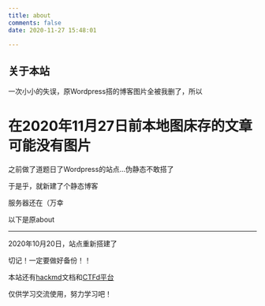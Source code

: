 ```yaml
---
title: about
comments: false
date: 2020-11-27 15:48:01

---
```


## 关于本站

一次小小的失误，原Wordpress搭的博客图片全被我删了，所以

#  在2020年11月27日前本地图床存的文章可能没有图片 

之前做了道题日了Wordpress的站点...伪静态不敢搭了

于是乎，就新建了个静态博客

服务器还在（万幸

以下是原about

----

2020年10月20日，站点重新搭建了

切记！一定要做好备份！！

本站还有[hackmd](http://err0r.top:3000)文档和[CTFd平台](http://err0r.top:8000)



仅供学习交流使用，努力学习吧！